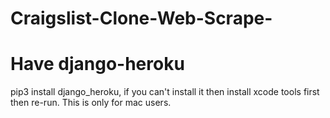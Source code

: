 # Craigslist-Clone-Web-Scrape-

 # Have django-heroku #
 pip3 install django_heroku, 
 if you can't install it then install xcode tools first then re-run.
 This is only for mac users.
